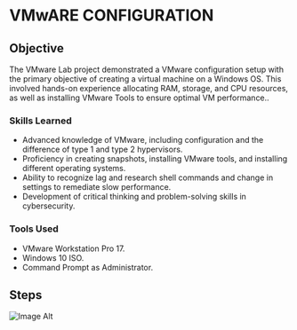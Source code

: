 # VMwARE CONFIGURATION

## Objective

The VMware Lab project demonstrated a VMware configuration setup with the primary objective of creating a virtual machine on a Windows OS. 
This involved hands-on experience allocating RAM, storage, and CPU resources, as well as installing VMware Tools to ensure optimal VM performance..

### Skills Learned

- Advanced knowledge of VMware, including configuration and the difference of type 1 and type 2 hypervisors.
- Proficiency in creating snapshots, installing VMware tools, and installing different operating systems.
- Ability to recognize lag and research shell commands and change in settings to remediate slow performance.
- Development of critical thinking and problem-solving skills in cybersecurity.

### Tools Used


- VMware Workstation Pro 17.
- Windows 10 ISO.
- Command Prompt as Administrator.

## Steps
![Image Alt](https://github.com/PrivSecLabs/VmWareLab/blob/main/REF%201%20VM.png?raw=true)
